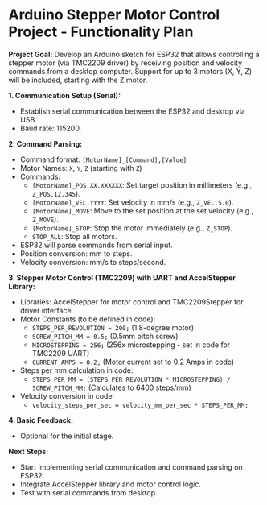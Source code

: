 # Arduino Stepper Motor Control Project - Functionality Plan

**Project Goal:** Develop an Arduino sketch for ESP32 that allows controlling a stepper motor (via TMC2209 driver) by receiving position and velocity commands from a desktop computer.  Support for up to 3 motors (X, Y, Z) will be included, starting with the Z motor.

**1. Communication Setup (Serial):**
*   Establish serial communication between the ESP32 and desktop via USB.
*   Baud rate: 115200.

**2. Command Parsing:**
*   Command format: `[MotorName]_[Command],[Value]`
*   Motor Names: `X`, `Y`, `Z` (starting with `Z`)
*   Commands:
    *   `[MotorName]_POS,XX.XXXXXX`: Set target position in millimeters (e.g., `Z_POS,12.345`).
    *   `[MotorName]_VEL,YYYY`: Set velocity in mm/s (e.g., `Z_VEL,5.0`).
    *   `[MotorName]_MOVE`: Move to the set position at the set velocity (e.g., `Z_MOVE`).
    *   `[MotorName]_STOP`: Stop the motor immediately (e.g., `Z_STOP`).
    *   `STOP_ALL`: Stop all motors.
*   ESP32 will parse commands from serial input.
*   Position conversion: mm to steps.
*   Velocity conversion: mm/s to steps/second.

**3. Stepper Motor Control (TMC2209) with UART and AccelStepper Library:**
*   Libraries: AccelStepper for motor control and TMC2209Stepper for driver interface.
*   Motor Constants (to be defined in code):
    *   `STEPS_PER_REVOLUTION = 200;` (1.8-degree motor)
    *   `SCREW_PITCH_MM = 0.5;` (0.5mm pitch screw)
    *   `MICROSTEPPING = 256;` (256x microstepping - set in code for TMC2209 UART)
    *   `CURRENT_AMPS = 0.2;` (Motor current set to 0.2 Amps in code)
*   Steps per mm calculation in code:
    *   `STEPS_PER_MM = (STEPS_PER_REVOLUTION * MICROSTEPPING) / SCREW_PITCH_MM;` (Calculates to 6400 steps/mm)
*   Velocity conversion in code:
    *   `velocity_steps_per_sec = velocity_mm_per_sec * STEPS_PER_MM;`

**4. Basic Feedback:**
*   Optional for the initial stage.

**Next Steps:**
*   Start implementing serial communication and command parsing on ESP32.
*   Integrate AccelStepper library and motor control logic.
*   Test with serial commands from desktop.